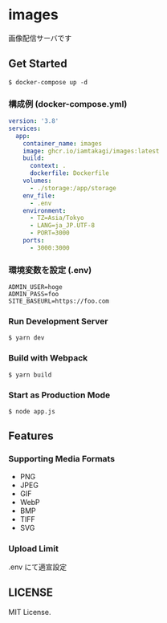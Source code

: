 # images
画像配信サーバです

## Get Started
```console
$ docker-compose up -d
```

### 構成例 (docker-compose.yml)
```yml
version: '3.8'
services:
  app:
    container_name: images
    image: ghcr.io/iamtakagi/images:latest
    build: 
      context: .
      dockerfile: Dockerfile
    volumes:
      - ./storage:/app/storage
    env_file:
      - .env
    environment:
      - TZ=Asia/Tokyo
      - LANG=ja_JP.UTF-8
      - PORT=3000
    ports:
      - 3000:3000
```

### 環境変数を設定 (.env)
```env
ADMIN_USER=hoge
ADMIN_PASS=foo
SITE_BASEURL=https://foo.com
```

### Run Development Server
```console
$ yarn dev
```

### Build with Webpack
```console
$ yarn build
```

### Start as Production Mode
```console
$ node app.js
```

## Features

### Supporting Media Formats
- PNG 
- JPEG 
- GIF
- WebP
- BMP
- TIFF 
- SVG

### Upload Limit
.env にて適宣設定

## LICENSE
MIT License.